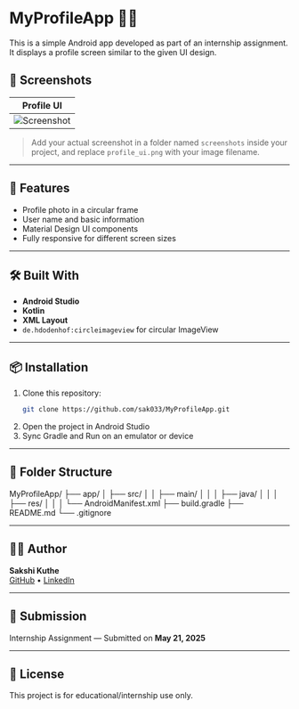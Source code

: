 # MyProfileApp 👤📱

This is a simple Android app developed as part of an internship assignment. It displays a profile screen similar to the given UI design.

## 📸 Screenshots

| Profile UI |
|------------|
| ![Screenshot](screenshots/profile_ui.png) |

> Add your actual screenshot in a folder named `screenshots` inside your project, and replace `profile_ui.png` with your image filename.

---

## 🚀 Features

- Profile photo in a circular frame
- User name and basic information
- Material Design UI components
- Fully responsive for different screen sizes

---

## 🛠️ Built With

- **Android Studio**
- **Kotlin**
- **XML Layout**
- `de.hdodenhof:circleimageview` for circular ImageView

---

## 📦 Installation

1. Clone this repository:
    ```bash
    git clone https://github.com/sak033/MyProfileApp.git
    ```
2. Open the project in Android Studio
3. Sync Gradle and Run on an emulator or device

---

## 📁 Folder Structure

MyProfileApp/
├── app/
│ ├── src/
│ │ ├── main/
│ │ │ ├── java/
│ │ │ ├── res/
│ │ │ └── AndroidManifest.xml
├── build.gradle
├── README.md
└── .gitignore


---

## 🙋‍♀️ Author

**Sakshi Kuthe**  
[GitHub](https://github.com/sak033) • [LinkedIn](https://www.linkedin.com/in/your-link)

---

## 📅 Submission

Internship Assignment — Submitted on **May 21, 2025**

---

## 📝 License

This project is for educational/internship use only.

